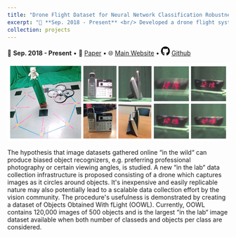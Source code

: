 ```yaml
---
title: "Drone Flight Dataset for Neural Network Classification Robustness"
excerpt: "📅 **Sep. 2018 - Present** <br/> Developed a drone flight system to collect over 120,000 images. The dataset was used to conduct experiments showing severe vulnerabilities (30% drop) in neural networks to pose & camera shake. Findings published to CVPR 2019. [More info.](https://b7leung.github.io/projects/1_drone-flight-dataset/) <br/><img src='/images/OOWL_Main_Picture.jpg'>"
collection: projects
---
```


📅 **Sep. 2018 - Present** • 📄 [Paper](https://openaccess.thecvf.com/content_CVPR_2019/papers/Ho_Catastrophic_Childs_Play_Easy_to_Perform_Hard_to_Defend_Adversarial_CVPR_2019_paper.pdf) • 🌐 [Main Website](http://www.svcl.ucsd.edu/projects/OOWL/CVPR2019_adversarial.html) • <img src="/images/github_icon.png" width="20" height="20"> [Github](https://github.com/b7leung/OOWL-Drone-Flight-System)

<img src='/images/OOWL_Main_Picture.jpg'>

The hypothesis that image datasets gathered online “in the wild“ can produce biased object recognizers, e.g. preferring professional photography or certain viewing angles, is studied. A new “in the lab“ data collection infrastructure is proposed consisting of a drone which captures images as it circles around objects. It's inexpensive and easily replicable nature may also potentially lead to a scalable data collection effort by the vision community. The procedure's usefulness is demonstrated by creating a dataset of Objects Obtained With fLight (OOWL). Currently, OOWL contains 120,000 images of 500 objects and is the largest “in the lab“ image dataset available when both number of classeds and objects per class are considered.


